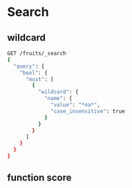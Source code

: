 # Search

## wildcard

```sh
GET /fruits/_search
{
  "query": {
    "bool": {
      "must": [
        {
          "wildcard": {
            "name": {
              "value": "*na*",
              "case_insensitive": true
            }
          }
        }
      ]
    }
  }
}
```

## function score

```sh

```
